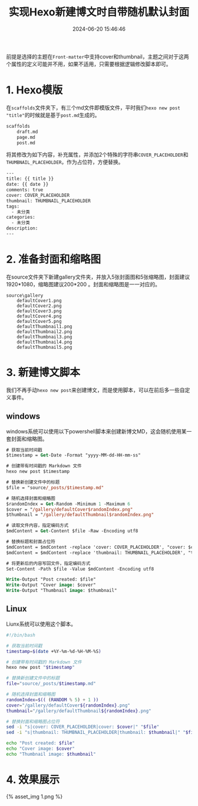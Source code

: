 ﻿---
title: 实现Hexo新建博文时自带随机默认封面
comments: true
cover: /gallery/defaultCover3.png
thumbnail: /gallery/defaultThumbnail3.png
tags:
  - 个人博客
  - 网站
  - Hexo
categories:
  - Hexo
date: 2024-06-20 15:46:46
description:
---

前提是选择的主题在`Front-matter`中支持cover和thumbnail，主题之间对于这两个属性的定义可能并不用，如果不适用，只需要根据逻辑修改脚本即可。

# 1. Hexo模版
在`scaffolds`文件夹下，有三个md文件即模版文件，平时我们`hexo new post "title"`的时候就是基于`post.md`生成的。
```txt
scaffolds
    draft.md
    page.md
    post.md
```
将其修改为如下内容，补充属性，并添加2个特殊的字符串`COVER_PLACEHOLDER`和`THUMBNAIL_PLACEHOLDER`，作为占位符，方便替换。
```txt
---
title: {{ title }}
date: {{ date }}
comments: true
cover: COVER_PLACEHOLDER
thumbnail: THUMBNAIL_PLACEHOLDER
tags:
  - 未分类
categories:
  - 未分类
description:
---
```
# 2. 准备封面和缩略图
在source文件夹下新建gallery文件夹，并放入5张封面图和5张缩略图，封面建议1920\*1080，缩略图建议200\*200 。封面和缩略图是一一对应的。
```
source\gallery
    defaultCover1.png
    defaultCover2.png
    defaultCover3.png
    defaultCover4.png
    defaultCover5.png
    defaultThumbnail1.png
    defaultThumbnail2.png
    defaultThumbnail3.png
    defaultThumbnail4.png
    defaultThumbnail5.png
```

# 3. 新建博文脚本
我们不再手动`hexo new post`来创建博文，而是使用脚本，可以在前后多一些自定义事件。

## windows
windows系统可以使用以下powershell脚本来创建新博文MD，这会随机使用某一套封面和缩略图。
```ps
# 获取当前时间戳
$timestamp = Get-Date -Format "yyyy-MM-dd-HH-mm-ss"

# 创建带有时间戳的 Markdown 文件
hexo new post $timestamp

# 替换新创建文件中的标题
$file = "source/_posts/$timestamp.md"

# 随机选择封面和缩略图
$randomIndex = Get-Random -Minimum 1 -Maximum 6
$cover = "/gallery/defaultCover$randomIndex.png"
$thumbnail = "/gallery/defaultThumbnail$randomIndex.png"

# 读取文件内容，指定编码方式
$mdContent = Get-Content $file -Raw -Encoding utf8

# 替换标题和封面占位符
$mdContent = $mdContent -replace 'cover: COVER_PLACEHOLDER', "cover: $cover"
$mdContent = $mdContent -replace 'thumbnail: THUMBNAIL_PLACEHOLDER', "thumbnail: $thumbnail"

# 将更新后的内容写回文件，指定编码方式
Set-Content -Path $file -Value $mdContent -Encoding utf8

Write-Output "Post created: $file"
Write-Output "Cover image: $cover"
Write-Output "Thumbnail image: $thumbnail"

```

## Linux
Liunx系统可以使用这个脚本。
```bash
#!/bin/bash

# 获取当前时间戳
timestamp=$(date +%Y-%m-%d-%H-%M-%S)

# 创建带有时间戳的 Markdown 文件
hexo new post "$timestamp"

# 替换新创建文件中的标题
file="source/_posts/$timestamp.md"

# 随机选择封面和缩略图
randomIndex=$(( (RANDOM % 5) + 1 ))
cover="/gallery/defaultCover${randomIndex}.png"
thumbnail="/gallery/defaultThumbnail${randomIndex}.png"

# 替换封面和缩略图占位符
sed -i "s|cover: COVER_PLACEHOLDER|cover: $cover|" "$file"
sed -i "s|thumbnail: THUMBNAIL_PLACEHOLDER|thumbnail: $thumbnail|" "$file"

echo "Post created: $file"
echo "Cover image: $cover"
echo "Thumbnail image: $thumbnail"

```

# 4. 效果展示
{% asset_img 1.png %}

